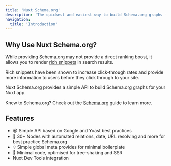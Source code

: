 ```yaml
---
title: 'Nuxt Schema.org'
description: 'The quickest and easiest way to build Schema.org graphs for Nuxt.'
navigation:
  title: 'Introduction'
---
```


## Why Use Nuxt Schema.org?

While providing Schema.org may not provide a direct ranking boost, it allows you to render [rich snippets](https://developers.google.com/search/docs/guides/search-gallery) in search results. 

Rich snippets have been shown to increase click-through rates and provide more information to users before they click through to your site.

Nuxt Schema.org provides a simple API to build Schema.org graphs for your Nuxt app. 

Knew to Schema.org? Check out the [Schema.org](/learn/mastering-meta/schema-org) guide to learn more.


## Features

- 😎 Simple API based on Google and Yoast best practices
- 🧙 30+ Nodes with automated relations, date, URL resolving and more for best practice Schema.org
- 💡 Simple global meta provides for minimal boilerplate
- 🌳 Minimal code, optimised for tree-shaking and SSR
- Nuxt Dev Tools integration
